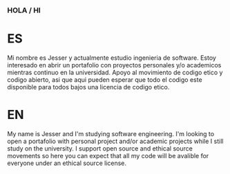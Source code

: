 ### HOLA / HI 

# ES
Mi nombre es Jesser y actualmente estudio ingenieria de software. Estoy interesado en abrir un portafolio con proyectos personales y/o academicos mientras 
continuo en la universidad. Apoyo al movimiento de codigo etico y codigo abierto, asi que aqui pueden esperar que todo el codigo este disponible
para todos bajos una licencia de codigo etico.

# EN
My name is Jesser and I'm studying software engineering. I'm looking to open a portafolio with personal project and/or academic projects while I still study on
the university. I support open source and ethical source movements so here you can expect that all my code will be avalible for everyone under an ethical source license.




